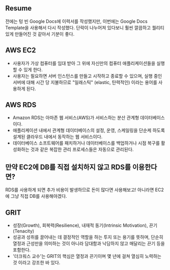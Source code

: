 ## Resume

전에는 텅 빈 Google Docs에 이력서를 작성했지만, 이번에는 Google Docs Template을 사용해서 다시 작성했다. 단락이 나누어져 있다보니 훨씬 깔끔하고 퀄리티있게 만들어진 것 같아서 기분이 좋다.

## AWS EC2

- 사용자가 가상 컴퓨터를 임대 받아 그 위에 자신만의 컴퓨터 애플리케이션들을 실행할 수 있게 한다.
- 사용자는 필요하면 서버 인스턴스를 만들고 시작하고 종료할 수 있으며, 실행 중인 서버에 대해 시간 당 지불하므로 "일래스틱" (elastic, 탄력적인) 이라는 용어를 사용하게 된다.

## AWS RDS

- Amazon RDS는 아마존 웹 서비스(AWS)가 서비스하는 분산 관계형 데이터베이스이다.
- 애플리케이션 내에서 관계형 데이터베이스의 설정, 운영, 스케일링을 단순케 하도록 설계된 클라우드 내에서 동작하는 웹 서비스이다.
- 데이터베이스 소프트웨어를 패치하거나 데이터베이스를 백업하거나 시점 복구를 활성화하는 것과 같은 복잡한 관리 프로세스들은 자동으로 관리된다.

## 만약 EC2에 DB를 직접 설치하지 않고 RDS를 이용한다면?

RDS를 사용하게 되면 추가 비용이 발생하므로 돈이 많다면 사용해보고! 아니라면 EC2에 그냥 직접 DB를 사용해야겠다.

## GRIT

- 성장(Growth), 회복력(Resilience), 내재적 동기(Intrinsic Motivation), 끈기(Tenacity)
- 성공과 성취를 끌어내는 데 결정적인 역할을 하는 투지 또는 용기를 뜻하며, 단순히 열정과 근성만을 의미하는 것이 아니라 담대함과 낙담하지 않고 매달리는 끈기 등을 포함한다.
- '더크워스 교수'는 GRIT의 핵심은 열정과 끈기이며 몇 년에 걸쳐 열심히 노력하는 것 이라고 강조한 바 있다.